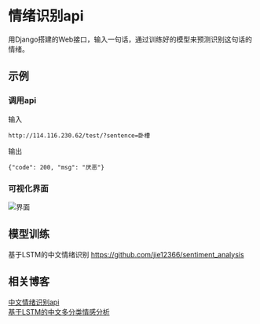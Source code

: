 # 情绪识别api

用Django搭建的Web接口，输入一句话，通过训练好的模型来预测识别这句话的情绪。

## 示例
### 调用api
输入
```
http://114.116.230.62/test/?sentence=卧槽
```
输出
```
{"code": 200, "msg": "厌恶"}
```
### 可视化界面
![界面](https://img-blog.csdnimg.cn/20191203165825951.png)
## 模型训练
基于LSTM的中文情绪识别 
https://github.com/jie12366/sentiment_analysis

## 相关博客
[中文情绪识别api](http://jie12366.xyz:8081/#/users/11/articles/46)  
[基于LSTM的中文多分类情感分析](http://jie12366.xyz:8081/#/users/11/articles/35)
